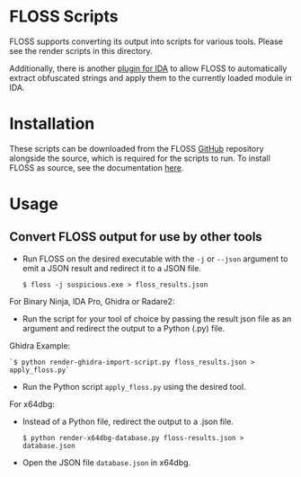 # FLOSS Scripts
FLOSS supports converting its output into scripts for various tools. Please see the render scripts in this directory.
  
Additionally, there is another [plugin for IDA](idaplugin.py) to allow FLOSS to automatically
extract obfuscated strings and apply them to the currently loaded module in IDA.

# Installation
These scripts can be downloaded from the FLOSS [GitHub](https://github.com/mandiant/flare-floss) repository
alongside the source, which is required for the scripts to run.
To install FLOSS as source, see the documentation [here](../doc/installation.md).


# Usage
## Convert FLOSS output for use by other tools

- Run FLOSS on the desired executable with the `-j` or `--json` argument to emit a JSON result
and redirect it to a JSON file.

    `$ floss -j suspicious.exe > floss_results.json`

For Binary Ninja, IDA Pro, Ghidra or Radare2:
- Run the script for your tool of choice by passing the result json file as an argument and
redirect the output to a Python (.py) file.  

Ghidra Example:

    `$ python render-ghidra-import-script.py floss_results.json > apply_floss.py`

- Run the Python script `apply_floss.py` using the desired tool.

For x64dbg:
- Instead of a Python file, redirect the output to a .json file.

    `$ python render-x64dbg-database.py floss-results.json > database.json`

- Open the JSON file `database.json` in x64dbg.
